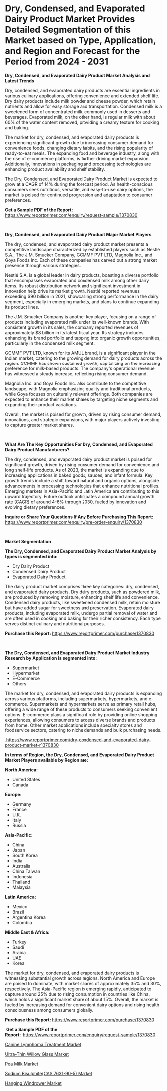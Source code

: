 <p><h1>Dry, Condensed, and Evaporated Dairy Product Market Provides Detailed Segmentation of this Market based on Type, Application, and Region and Forecast for the Period from 2024 - 2031</h1></p><p><strong>Dry, Condensed, and Evaporated Dairy Product Market Analysis and Latest Trends</strong></p>
<p><p>Dry, condensed, and evaporated dairy products are essential ingredients in various culinary applications, offering convenience and extended shelf life. Dry dairy products include milk powder and cheese powder, which retain nutrients and allow for easy storage and transportation. Condensed milk is a sweetened form of concentrated milk, commonly used in desserts and beverages. Evaporated milk, on the other hand, is regular milk with about 60% of the water content removed, providing a creamy texture for cooking and baking.</p><p>The market for dry, condensed, and evaporated dairy products is experiencing significant growth due to increasing consumer demand for convenience foods, changing dietary habits, and the rising popularity of ready-to-eat meals. The expanding food and beverage industry, along with the rise of e-commerce platforms, is further driving market expansion. Additionally, innovations in packaging and processing technologies are enhancing product availability and shelf stability.</p><p>The Dry, Condensed, and Evaporated Dairy Product Market is expected to grow at a CAGR of 14% during the forecast period. As health-conscious consumers seek nutritious, versatile, and easy-to-use dairy options, the market is poised for continued progression and adaptation to consumer preferences.</p></p>
<p><strong>Get a Sample PDF of the Report:&nbsp;</strong> <a href="https://www.reportprimer.com/enquiry/request-sample/1370830">https://www.reportprimer.com/enquiry/request-sample/1370830</a></p>
<p>&nbsp;</p>
<p><strong>Dry, Condensed, and Evaporated Dairy Product Major Market Players</strong></p>
<p><p>The dry, condensed, and evaporated dairy product market presents a competitive landscape characterized by established players such as Nestlé S.A., The J.M. Smucker Company, GCMMF PVT LTD, Magnolia Inc., and Goya Foods Inc. Each of these companies has carved out a strong market presence through various strategies.</p><p>Nestlé S.A. is a global leader in dairy products, boasting a diverse portfolio that encompasses evaporated and condensed milk among other dairy items. Its robust distribution network and significant investment in innovation help drive its market growth. Nestlé reported revenues exceeding $90 billion in 2021, showcasing strong performance in the dairy segment, especially in emerging markets, and plans to continue expanding its product lines.</p><p>The J.M. Smucker Company is another key player, focusing on a range of products including evaporated milk under its well-known brands. With consistent growth in its sales, the company reported revenues of approximately $8 billion in its latest fiscal year. Its strategy includes enhancing its brand portfolio and tapping into organic growth opportunities, particularly in the condensed milk segment.</p><p>GCMMF PVT LTD, known for its AMUL brand, is a significant player in the Indian market, catering to the growing demand for dairy products across the region. GCMMF has shown sustained growth, capitalizing on the increasing preference for milk-based products. The company's operational revenue has witnessed a steady increase, reflecting rising consumer demand.</p><p>Magnolia Inc. and Goya Foods Inc. also contribute to the competitive landscape, with Magnolia emphasizing quality and traditional products, while Goya focuses on culturally relevant offerings. Both companies are expected to enhance their market shares by targeting niche segments and expanding their product variations.</p><p>Overall, the market is poised for growth, driven by rising consumer demand, innovations, and strategic expansions, with major players actively investing to capture greater market shares.</p></p>
<p>&nbsp;</p>
<p><strong>What Are The Key Opportunities For Dry, Condensed, and Evaporated Dairy Product Manufacturers?</strong></p>
<p><p>The dry, condensed, and evaporated dairy product market is poised for significant growth, driven by rising consumer demand for convenience and long shelf-life products. As of 2023, the market is expanding due to increasing applications in baked goods, sauces, and infant formula. Key growth trends include a shift toward natural and organic options, alongside advancements in processing technologies that enhance nutritional profiles. Emerging markets in Asia-Pacific and Latin America are contributing to this upward trajectory. Future outlook anticipates a compound annual growth rate (CAGR) of around 4-6% through 2030, fueled by innovation and evolving dietary preferences.</p></p>
<p><strong>Inquire or Share Your Questions If Any Before Purchasing This Report:</strong> <a href="https://www.reportprimer.com/enquiry/pre-order-enquiry/1370830">https://www.reportprimer.com/enquiry/pre-order-enquiry/1370830</a></p>
<p>&nbsp;</p>
<p><strong>Market Segmentation</strong></p>
<p><strong>The Dry, Condensed, and Evaporated Dairy Product Market Analysis by types is segmented into:</strong></p>
<p><ul><li>Dry Dairy Product</li><li>Condensed Dairy Product</li><li>Evaporated Dairy Product</li></ul></p>
<p><p>The dairy product market comprises three key categories: dry, condensed, and evaporated dairy products. Dry dairy products, such as powdered milk, are produced by removing moisture, enhancing shelf life and convenience. Condensed dairy products, like sweetened condensed milk, retain moisture but have added sugar for sweetness and preservation. Evaporated dairy products, including evaporated milk, undergo partial removal of water and are often used in cooking and baking for their richer consistency. Each type serves distinct culinary and nutritional purposes.</p></p>
<p><strong>Purchase this Report:&nbsp;</strong><a href="https://www.reportprimer.com/purchase/1370830">https://www.reportprimer.com/purchase/1370830</a></p>
<p>&nbsp;</p>
<p><strong>The Dry, Condensed, and Evaporated Dairy Product Market Industry Research by Application is segmented into:</strong></p>
<p><ul><li>Supermarket</li><li>Hypermarket</li><li>E-Commerce</li><li>Others</li></ul></p>
<p><p>The market for dry, condensed, and evaporated dairy products is expanding across various platforms, including supermarkets, hypermarkets, and e-commerce. Supermarkets and hypermarkets serve as primary retail hubs, offering a wide range of these products to consumers seeking convenient options. E-commerce plays a significant role by providing online shopping experiences, allowing consumers to access diverse brands and products from home. Other market applications include specialty stores and foodservice sectors, catering to niche demands and bulk purchasing needs.</p></p>
<p><a href="https://www.reportprimer.com/dry-condensed-and-evaporated-dairy-product-market-r1370830">&nbsp;https://www.reportprimer.com/dry-condensed-and-evaporated-dairy-product-market-r1370830</a></p>
<p><strong>In terms of Region, the Dry, Condensed, and Evaporated Dairy Product Market Players available by Region are:</strong></p>
<p>
    <p> <strong> North America: </strong>
        <ul>
            <li>United States</li>
            <li>Canada</li>
        </ul>
        </p> 
    <p> <strong> Europe: </strong>
        <ul>
            <li>Germany</li>
            <li>France</li>
            <li>U.K.</li>
            <li>Italy</li>
            <li>Russia</li>
        </ul>
        </p> 
    <p> <strong> Asia-Pacific: </strong>
        <ul>
            <li>China</li>
            <li>Japan</li>
            <li>South Korea</li>
            <li>India</li>
            <li>Australia</li>
            <li>China Taiwan</li>
            <li>Indonesia</li>
            <li>Thailand</li>
            <li>Malaysia</li>
        </ul>
        </p> 
    <p> <strong> Latin America: </strong>
        <ul>
            <li>Mexico</li>
            <li>Brazil</li>
            <li>Argentina Korea</li>
            <li>Colombia</li>
        </ul>
        </p> 
    <p> <strong> Middle East & Africa: </strong>
        <ul>
            <li>Turkey</li>
            <li>Saudi</li>
            <li>Arabia</li>
            <li>UAE</li>
            <li>Korea</li>
        </ul>
    </p>
    </p>
<p><p>The market for dry, condensed, and evaporated dairy products is witnessing substantial growth across regions. North America and Europe are poised to dominate, with market shares of approximately 35% and 30%, respectively. The Asia-Pacific region is emerging rapidly, anticipated to capture around 25% due to rising consumption in countries like China, which holds a significant market share of about 15%. Overall, the market is fueled by increasing demand for convenient dairy options and rising health consciousness among consumers globally.</p></p>
<p><strong>Purchase this Report: </strong><a href="https://www.reportprimer.com/purchase/1370830">https://www.reportprimer.com/purchase/1370830</a></p>
<p>&nbsp;<strong>Get a Sample PDF of the Report:&nbsp;&nbsp;</strong><a href="https://www.reportprimer.com/enquiry/request-sample/1370830">https://www.reportprimer.com/enquiry/request-sample/1370830</a></p>
<p><strong></strong></p>
<p><p><a href="https://www.linkedin.com/pulse/global-canine-lymphoma-treatment-market-opportunities-challenges2024-gxfrf">Canine Lymphoma Treatment Market</a></p><p><a href="https://medium.com/@kaitlynkristyfj136_86126/ultra-thin-willow-glass-market-size-share-trends-analysis-report-by-end-use-1bbdd1e48b5c">Ultra-Thin Willow Glass Market</a></p><p><a href="https://www.linkedin.com/pulse/pea-milk-market-industry-landscape-growth-trajectories-yrhpe">Pea Milk Market</a></p><p><a href="https://issuu.com/reportprime-2/docs/sodium-bisulphitecas-7631-90-5-mark_29ff332416c611">Sodium Bisulphite(CAS 7631-90-5) Market</a></p><p><a href="https://medium.com/@kaitlynkristyfj136_86126/hanging-windrower-market-size-share-analysis-growth-trends-forecasts-2024-2031-306a202e88a9?postPublishedType=repub">Hanging Windrower Market</a></p></p>
